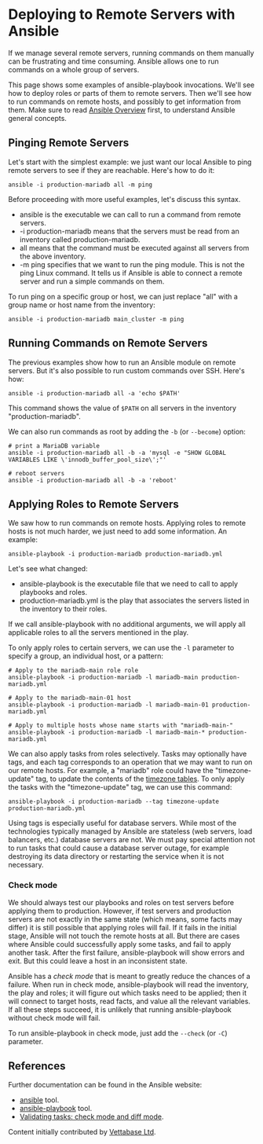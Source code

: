
# Deploying to Remote Servers with Ansible

If we manage several remote servers, running commands on them manually can be frustrating and time consuming. Ansible allows one to run commands on a whole group of servers.


This page shows some examples of ansible-playbook invocations. We'll see how to deploy roles or parts of them to remote servers. Then we'll see how to run commands on remote hosts, and possibly to get information from them. Make sure to read [Ansible Overview](ansible-overview-for-mariadb-users.md) first, to understand Ansible general concepts.



## Pinging Remote Servers


Let's start with the simplest example: we just want our local Ansible to ping remote servers to see if they are reachable. Here's how to do it:


```
ansible -i production-mariadb all -m ping
```

Before proceeding with more useful examples, let's discuss this syntax.


* ansible is the executable we can call to run a command from remote servers.
* -i production-mariadb means that the servers must be read from an inventory called production-mariadb.
* all means that the command must be executed against all servers from the above inventory.
* -m ping specifies that we want to run the ping module. This is not the ping Linux command. It tells us if Ansible is able to connect a remote server and run a simple commands on them.


To run ping on a specific group or host, we can just replace "all" with a group name or host name from the inventory:


```
ansible -i production-mariadb main_cluster -m ping
```

## Running Commands on Remote Servers


The previous examples show how to run an Ansible module on remote servers. But it's also possible to run custom commands over SSH. Here's how:


```
ansible -i production-mariadb all -a 'echo $PATH'
```

This command shows the value of `$PATH` on all servers in the inventory "production-mariadb".


We can also run commands as root by adding the `-b` (or `--become`) option:


```
# print a MariaDB variable
ansible -i production-mariadb all -b -a 'mysql -e "SHOW GLOBAL VARIABLES LIKE \'innodb_buffer_pool_size\';"'

# reboot servers
ansible -i production-mariadb all -b -a 'reboot'
```

## Applying Roles to Remote Servers


We saw how to run commands on remote hosts. Applying roles to remote hosts is not much harder, we just need to add some information. An example:


```
ansible-playbook -i production-mariadb production-mariadb.yml
```

Let's see what changed:


* ansible-playbook is the executable file that we need to call to apply playbooks and roles.
* production-mariadb.yml is the play that associates the servers listed in the inventory to their roles.


If we call ansible-playbook with no additional arguments, we will apply all applicable roles to all the servers mentioned in the play.


To only apply roles to certain servers, we can use the `-l` parameter to specify a group, an individual host, or a pattern:


```
# Apply to the mariadb-main role role
ansible-playbook -i production-mariadb -l mariadb-main production-mariadb.yml

# Apply to the mariadb-main-01 host
ansible-playbook -i production-mariadb -l mariadb-main-01 production-mariadb.yml

# Apply to multiple hosts whose name starts with "mariadb-main-"
ansible-playbook -i production-mariadb -l mariadb-main-* production-mariadb.yml
```

We can also apply tasks from roles selectively. Tasks may optionally have tags, and each tag corresponds to an operation that we may want to run on our remote hosts. For example, a "mariadb" role could have the "timezone-update" tag, to update the contents of the [timezone tables](../../../../../reference/data-types/string-data-types/character-sets/internationalization-and-localization/time-zones.md#mysql-time-zone-tables). To only apply the tasks with the "timezone-update" tag, we can use this command:


```
ansible-playbook -i production-mariadb --tag timezone-update production-mariadb.yml
```

Using tags is especially useful for database servers. While most of the technologies typically managed by Ansible are stateless (web servers, load balancers, etc.) database servers are not. We must pay special attention not to run tasks that could cause a database server outage, for example destroying its data directory or restarting the service when it is not necessary.


### Check mode


We should always test our playbooks and roles on test servers before applying them to production. However, if test servers and production servers are not exactly in the same state (which means, some facts may differ) it is still possible that applying roles will fail. If it fails in the initial stage, Ansible will not touch the remote hosts at all. But there are cases where Ansible could successfully apply some tasks, and fail to apply another task. After the first failure, ansible-playbook will show errors and exit. But this could leave a host in an inconsistent state.


Ansible has a *check mode* that is meant to greatly reduce the chances of a failure. When run in check mode, ansible-playbook will read the inventory, the play and roles; it will figure out which tasks need to be applied; then it will connect to target hosts, read facts, and value all the relevant variables. If all these steps succeed, it is unlikely that running ansible-playbook without check mode will fail.


To run ansible-playbook in check mode, just add the `--check` (or `-C`) parameter.


## References


Further documentation can be found in the Ansible website:


* [ansible](https://docs.ansible.com/ansible/latest/cli/ansible.html) tool.
* [ansible-playbook](https://docs.ansible.com/ansible/latest/cli/ansible-playbook.html) tool.
* [Validating tasks: check mode and diff mode](https://docs.ansible.com/ansible/latest/user_guide/playbooks_checkmode.html).



Content initially contributed by [Vettabase Ltd](https://vettabase.com/).

<span></span>
